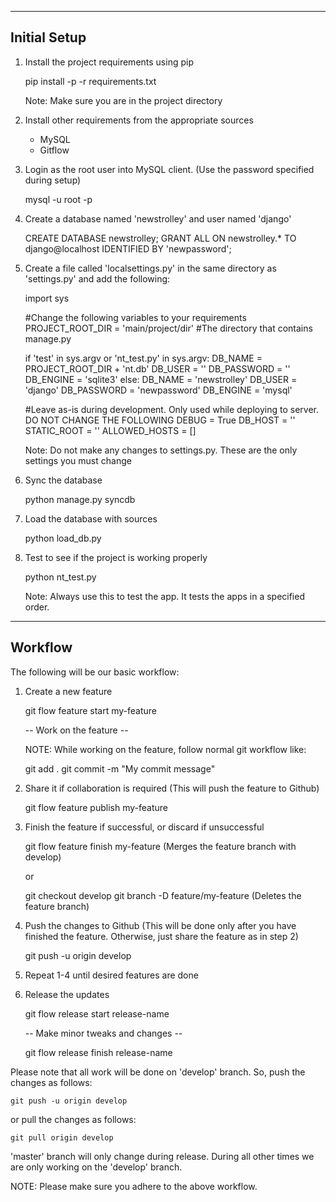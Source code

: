 -------------------------
Initial Setup
-------------------------
1. Install the project requirements using pip

	pip install -p -r requirements.txt

	Note: Make sure you are in the project directory

2. Install other requirements from the appropriate sources
	
	* MySQL
	* Gitflow

3. Login as the root user into MySQL client. (Use the password specified during setup)

	mysql -u root -p

4. Create a database named 'newstrolley' and user named 'django'

	CREATE DATABASE newstrolley;
	GRANT ALL ON newstrolley.* TO django@localhost IDENTIFIED BY 'newpassword';

5. Create a file called 'localsettings.py' in the same directory as 'settings.py' and add the following:
	
	import sys

	#Change the following variables to your requirements
	PROJECT_ROOT_DIR = 'main/project/dir' #The directory that contains manage.py

	if 'test' in sys.argv or 'nt_test.py' in sys.argv:
		DB_NAME = PROJECT_ROOT_DIR + 'nt.db'
		DB_USER = ''
		DB_PASSWORD = ''
		DB_ENGINE = 'sqlite3'
	else:
		DB_NAME = 'newstrolley'
		DB_USER = 'django'
		DB_PASSWORD = 'newpassword'
		DB_ENGINE = 'mysql'

	#Leave as-is during development. Only used while deploying to server. DO NOT CHANGE THE FOLLOWING
	DEBUG = True
	DB_HOST = ''
	STATIC_ROOT = ''
	ALLOWED_HOSTS = []

	Note: Do not make any changes to settings.py. These are the only settings you must change

6. Sync the database

	python manage.py syncdb

7. Load the database with sources

	python load_db.py

8. Test to see if the project is working properly

	python nt_test.py

	Note: Always use this to test the app. It tests the apps in a specified order. 

-------------------------
Workflow
-------------------------
The following will be our basic workflow:

1. Create a new feature

	git flow feature start my-feature

	-- Work on the feature --

	NOTE: While working on the feature, follow normal git workflow like:

	git add .
	git commit -m "My commit message"

2. Share it if collaboration is required (This will push the feature to Github)

	git flow feature publish my-feature

3. Finish the feature if successful, or discard if unsuccessful

	git flow feature finish my-feature (Merges the feature branch with develop)

	or

	git checkout develop
	git branch -D feature/my-feature (Deletes the feature branch)

4. Push the changes to Github (This will be done only after you have finished the feature. Otherwise, just share the feature as in step 2)

	git push -u origin develop

5. Repeat 1-4 until desired features are done

6. Release the updates

	git flow release start release-name

	-- Make minor tweaks and changes --

	git flow release finish release-name

Please note that all work will be done on 'develop' branch. So, push the changes as follows: 
	
	git push -u origin develop

or pull the changes as follows:
	
	git pull origin develop

'master' branch will only change during release. During all other times we are only working on the 'develop' branch.

NOTE: Please make sure you adhere to the above workflow.